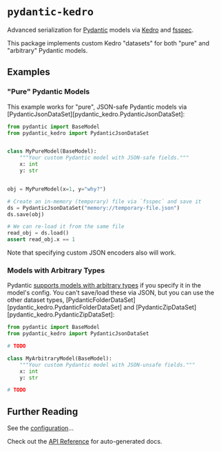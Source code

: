 # `pydantic-kedro`

Advanced serialization for [Pydantic](https://docs.pydantic.dev/) models
via [Kedro](https://kedro.readthedocs.io/en/stable/index.html) and
[fsspec](https://filesystem-spec.readthedocs.io/en/latest/).

This package implements custom Kedro "datasets" for both "pure" and "arbitrary"
Pydantic models.

## Examples

### "Pure" Pydantic Models

This example works for "pure", JSON-safe Pydantic models via
[PydanticJsonDataSet][pydantic_kedro.PydanticJsonDataSet]:

```python
from pydantic import BaseModel
from pydantic_kedro import PydanticJsonDataSet


class MyPureModel(BaseModel):
    """Your custom Pydantic model with JSON-safe fields."""
    x: int
    y: str


obj = MyPureModel(x=1, y="why?")

# Create an in-memory (temporary) file via `fsspec` and save it
ds = PydanticJsonDataSet("memory://temporary-file.json")
ds.save(obj)

# We can re-load it from the same file
read_obj = ds.load()
assert read_obj.x == 1
```

Note that specifying custom JSON encoders also will work.

### Models with Arbitrary Types

Pydantic [supports models with arbitrary types](https://docs.pydantic.dev/usage/types/#arbitrary-types-allowed)
if you specify it in the model's config.
You can't save/load these via JSON, but you can use the other dataset types,
[PydanticFolderDataSet][pydantic_kedro.PydanticFolderDataSet] and
[PydanticZipDataSet][pydantic_kedro.PydanticZipDataSet]:

```python
from pydantic import BaseModel
from pydantic_kedro import PydanticJsonDataSet

# TODO

class MyArbitraryModel(BaseModel):
    """Your custom Pydantic model with JSON-unsafe fields."""
    x: int
    y: str

# TODO
```

## Further Reading

See the [configuration](configuration.md)...

Check out the [API Reference](reference/index.md) for auto-generated docs.
